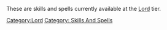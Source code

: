 These are skills and spells currently available at the
[Lord](:Category:Lord "wikilink") tier.

[Category:Lord](Category:Lord "wikilink") [Category: Skills And
Spells](Category:_Skills_And_Spells "wikilink")
